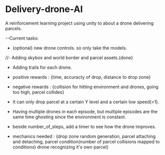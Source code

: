 # Delivery-drone-AI
A reinforcement learning project using unity to about a drone delivering parcels.


--Current tasks:
- (optional) new drone controls. so only take the models.



//- Adding skybox and world border and parcel assets.{done}

- Adding trails for each drone.



- positive rewards : {time, accuracty of drop, distance to drop zone}

- negative rewards : {collision for hitting environment and drones, going too high, parcel collides}



- It can only drop parcel at a certain Y level and a certain low speed(<1).
  
- Having multiple drones in each episode, but multiple episodes are the same time ghosting since the environment is constant.

- beside number_of_steps, add a timer to see how the drone improves.



- mechanics needed : {drop zone random generation, parcel attaching and detaching, parcel condition(number of parcel collisions mapped to conditions)
                       drone recognizing it's own parcel}
  

